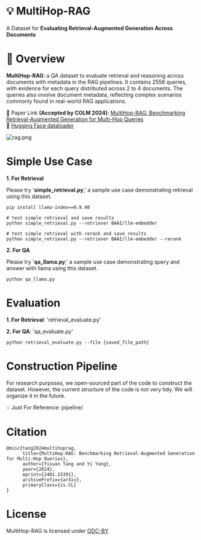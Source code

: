 # 💡 MultiHop-RAG
A Dataset for **Evaluating Retrieval-Augmented Generation Across Documents**  

   
# 🚀 Overview
**MultiHop-RAG**: a QA dataset to evaluate retrieval and reasoning across documents with metadata in the RAG pipelines. It contains 2556 queries, with evidence for each query distributed across 2 to 4 documents. The queries also involve document metadata, reflecting complex scenarios commonly found in real-world RAG applications.  

📄 Paper Link **(Accepted by COLM 2024)**: [MultiHop-RAG: Benchmarking Retrieval-Augmented Generation for Multi-Hop Queries](https://arxiv.org/pdf/2401.15391.pdf)  
🤗 [Hugging Face dataloader](https://huggingface.co/datasets/yixuantt/MultiHopRAG)

![rag.png](resource/rag.png)

# Simple Use Case

**1. For Retrieval**

Please try '**simple_retrieval.py**,' a sample use case demonstrating retrieval using this dataset. 
```
pip install llama-index==0.9.40
```
```shell
# test simple retrieval and save results
python simple_retrieval.py --retriever BAAI/llm-embedder

# test simple retrieval with rerank and save results
python simple_retrieval.py --retriever BAAI/llm-embedder --rerank
```

**2. For QA**

Please try '**qa_llama.py**,' a sample use case demonstrating query and answer with llama using this dataset. 

```
python qa_llama.py
```
# Evaluation

**1. For Retrieval**: 'retrieval_evaluate.py' 

**2. For QA**: 'qa_evaluate.py' 
```
python retrieval_evaluate.py --file {saved_file_path}
```
# Construction Pipeline

For research purposes, we open-sourced part of the code to construct the dataset. However, the current structure of the code is not very tidy. We will organize it in the future.

💡 Just For Reference: pipeline/

# Citation
```
@misc{tang2024multihoprag,
      title={MultiHop-RAG: Benchmarking Retrieval-Augmented Generation for Multi-Hop Queries}, 
      author={Yixuan Tang and Yi Yang},
      year={2024},
      eprint={2401.15391},
      archivePrefix={arXiv},
      primaryClass={cs.CL}
}
```
# License
MultiHop-RAG is licensed under [ODC-BY](https://opendatacommons.org/licenses/by/1-0/)
